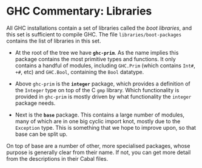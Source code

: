 # GHC Commentary: Libraries


All GHC installations contain a set of libraries called the *boot libraries*, and this set is sufficient to compile GHC. The file `libraries/boot-packages` contains the list of libraries in this set.

- At the root of the tree we have **`ghc-prim`**. As the name implies this package contains the most primitive types and functions. It only contains a handful of modules, including `GHC.Prim` (which contains `Int#`, `+#`, etc) and `GHC.Bool`, containing the `Bool` datatype.

- Above `ghc-prim` is the **`integer`** package, which provides a definition of the `Integer` type on top of the C `gmp` library. Which functionality is provided in `ghc-prim` is mostly driven by what functionality the `integer` package needs.

- Next is the **`base`** package. This contains a large number of modules, many of which are in one big cyclic import knot, mostly due to the `Exception` type. This is something that we hope to improve upon, so that base can be split up.


On top of base are a number of other, more specialised packages, whose purpose is generally clear from their name.
If not, you can get more detail from the descriptions in their Cabal files.
